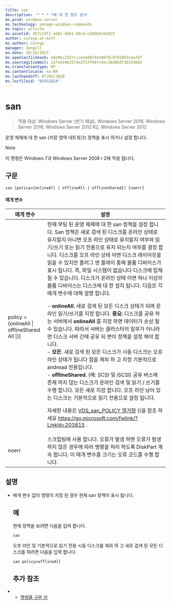 ```yaml
---
title: san
description: '* * * *에 대 한 참조 문서'
ms.prod: windows-server
ms.technology: manage-windows-commands
ms.topic: article
ms.assetid: d57c2df1-eb82-4b81-b8cd-e30564c6a929
author: coreyp-at-msft
ms.author: coreyp
manager: dongill
ms.date: 10/16/2017
ms.openlocfilehash: e020bc3327ccce5e80f4428078c87d1083c4a7df
ms.sourcegitcommit: 2afed2461574a3f53f84fc9ec28d86df3b335685
ms.translationtype: MT
ms.contentlocale: ko-KR
ms.lasthandoff: 07/02/2020
ms.locfileid: "85932824"
---
```

# <a name="san"></a>san

> 적용 대상: Windows Server (반기 채널), Windows Server 2019, Windows Server 2016, Windows Server 2012 R2, Windows Server 2012

운영 체제에 대 한 san (저장 영역 네트워크) 정책을 표시 하거나 설정 합니다.
> [!NOTE]
> 이 명령은 Windows 7과 Windows Server 2008 r 2에 적용 됩니다.

## <a name="syntax"></a>구문
```
san [policy={onlineAll | offlineAll | offlineShared}] [noerr]
```
#### <a name="parameters"></a>매개 변수

|                          매개 변수                           |                                                                                                                                                                                                                                                                                                                                                                                                                                                                                                                                                                                                                                                                                                           설명                                                                                                                                                                                                                                                                                                                                                                                                                                                                                                                                                                                                                                                                                                            |
|--------------------------------------------------------------|----------------------------------------------------------------------------------------------------------------------------------------------------------------------------------------------------------------------------------------------------------------------------------------------------------------------------------------------------------------------------------------------------------------------------------------------------------------------------------------------------------------------------------------------------------------------------------------------------------------------------------------------------------------------------------------------------------------------------------------------------------------------------------------------------------------------------------------------------------------------------------------------------------------------------------------------------------------------------------------------------------------------------------------------------------------------------------------------------------------------------------------------------------------------------------------------------------------------------------------------------------------------------------------------------------------------------------------------------------------------------------------------------------------------------------|
| policy = {onlineAll &#124; offlineShared All &#124;}] | 현재 부팅 된 운영 체제에 대 한 san 정책을 설정 합니다. San 정책은 새로 검색 된 디스크를 온라인 상태로 유지할지 아니면 오프 라인 상태로 유지할지 여부와 읽기/쓰기 또는 읽기 전용으로 유지 되는지 여부를 결정 합니다. 디스크를 오프 라인 상태 이면 디스크 레이아웃을 읽을 수 있지만 플러그 앤 플레이 통해 볼륨 디바이스가 표시 됩니다. 즉, 파일 시스템이 없습니다 디스크에 탑재 될 수 있습니다. 디스크가 온라인 상태 이면 하나 이상의 볼륨 디바이스는 디스크에 대 한 설치 됩니다. 다음은 각 매개 변수에 대해 설명 합니다.<p>-   **onlineAll**. 새로 검색 된 모든 디스크 상태가 되며 온라인 읽기/쓰기를 지정 합니다. **중요:**     디스크를 공유 하는 서버에서 **onlineAll** 를 지정 하면 데이터가 손상 될 수 있습니다. 따라서 서버는 클러스터의 일부가 아니라면 디스크 서버 간에 공유 되 면이 정책을 설정 해야 합니다.<br />-   **모든**. 새로 검색 된 모든 디스크가 시동 디스크는 오프 라인 상태가 됩니다 점을 제외 하 고 지정 기본적으로 andread 전용입니다.<br />-   **offlineShared**. (예: SCSI 및 iSCSI) 공유 버스에 존재 하지 않는 디스크가 온라인 검색 및 읽기 / 쓰기를 수행 합니다. 모든 새로 지정 합니다. 오프 라인 남아 있는 디스크는 기본적으로 읽기 전용으로 설정 됩니다.<p>자세한 내용은 [VDS_san_POLICY 열거형](https://go.microsoft.com/fwlink/?LinkId=203815) ()을 참조 하세요 <https://go.microsoft.com/fwlink/?LinkId=203815> . |
|                            noerr                             |                                                                                                                                                                                                                                                                                                                                                                                                                                                                                                                                                                                                            스크립팅에 사용 합니다. 오류가 발생 하면 오류가 발생 하지 않은 경우에 따라 명령을 처리 하도록 DiskPart 계속 합니다. 이 매개 변수를 크기는 오류 코드를 수행 합니다.                                                                                                                                                                                                                                                                                                                                                                                                                                                                                                                                                                                                             |

## <a name="remarks"></a>설명
- 매개 변수 없이 명령이 지정 된 경우 현재 san 정책이 표시 됩니다.
  ## <a name="examples"></a>예
  현재 정책을 보려면 다음을 입력 합니다.
  ```
  san
  ```
  오프 라인 및 기본적으로 읽기 전용 시동 디스크를 제외 하 고 새로 검색 된 모든 디스크를 하려면 다음을 입력 합니다.
  ```
  san policy=offlineAll
  ```
  ## <a name="additional-references"></a>추가 참조
- - [명령줄 구문 키](command-line-syntax-key.md)
